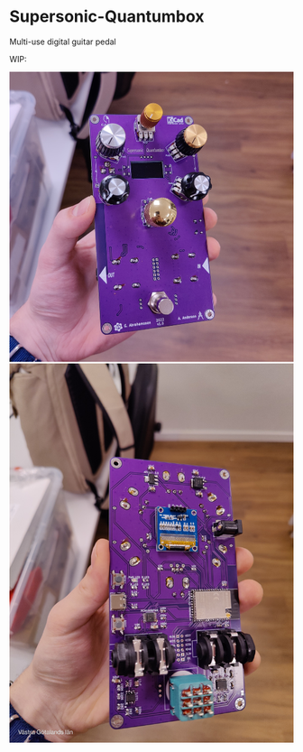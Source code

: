 # Supersonic-Quantumbox

Multi-use digital guitar pedal

WIP:

<img src="https://raw.githubusercontent.com/GustavAbrahamsson/Supersonic-Quantumbox/main/Pictures/IMG20221205200929.jpg">
<img src="https://raw.githubusercontent.com/GustavAbrahamsson/Supersonic-Quantumbox/main/Pictures/IMG20221205200939.jpg">
